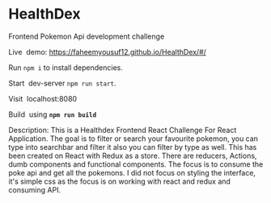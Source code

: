 # HealthDex
Frontend Pokemon Api development challenge

Live  demo: https://faheemyousuf12.github.io/HealthDex/#/

Run `npm i` to install dependencies.

Start  dev-server `npm run start`.

Visit  localhost:8080

Build  using **`npm run build`**

Description: This is a Healthdex Frontend React Challenge For React Application. The goal is to filter or search your favourite pokemon, 
you can type into searchbar and filter it also you can filter by type as well.
This has been created on React with Redux as a store. There are reducers, Actions, dumb components and functional components. 
The focus is to consume the poke api and get all the pokemons. I did not focus on styling the interface, it's simple css as 
the focus is on working with react
and redux and consuming API.
